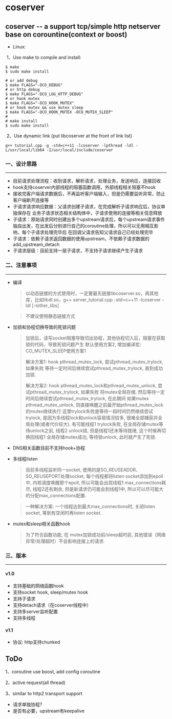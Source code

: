 # coserver



## coserver -- a support tcp/simple http netserver base on corountine(context or boost)

- Linux: 

​    1、Use make to compile and install: 

```shell
$ make
$ sudo make install

# or add debug
$ make FLAGS="-DCO_DEBUG"
# or http debug
$ make FLAGS="-DCO_LOG_HTTP_DEBUG"
# or hook mutex
$ make FLAGS="-DCO_HOOK_MUTEX"
# or hook mutex && use mutex sleep
$ make FLAGS="-DCO_HOOK_MUTEX -DCO_MUTEX_SLEEP"
#
# make install
$ sudo make install
```

​    2、Use dynamic link (put libcoserver at the front of link list)

```shell
g++ tutorial.cpp -g -std=c++11 -lcoserver -lpthread -ldl -L/usr/local/lib64 -I/usr/local/include/coserver
```



### 一、设计思路

------

- 目前请求处理流程：收到请求，解析请求，处理业务，发送响应，连接回收
- hook支持coserver内部线程的阻塞函数调用，外部线程相关阻塞不hook
- 接收完客户端请求数据后，不再监听客户端输入，但是仍需要监听异常，防止客户端断开连接等
- 子请求请求响应数据：父请求创建子请求，在完成解析子请求响应后，协议单独保存在 业务子请求状态相关结构体中，子请求使用的连接等相关信息释放
- 子请求：原始请求同时创建出多个upstream请求后，每个upstream请求事件独自出发，在出发后分别进行自己的coroutine处理，所以可以无用相互影响，每个子请求处理完毕后 在回调父请求告知父请求自己已经处理完毕
- 子请求：依赖子请求返回数据的使用upstream，不依赖子请求数据的add_upstream_detach
- 子请求层级：目前支持一层子请求，不支持子请求继续产生子请求


### 二、注意事项

------

- 编译

  > 以动态链接的方式使用时，一定要最先链接libcoserver.so，再其他库，比如libdl.so，g++ server_tutorial.cpp -std=c++11 -lcoserver -ldl [-lother_libs]

  > 不建议使用静态链接方式

- 加锁和协程切换导致的死锁问题

  > 加锁后，读写socket阻塞导致切出协程，其他协程切入后，阻塞在获取锁的代码，导致死锁问题产生
  > 默认使用方案2, 增加编译宏: CO_MUTEX_SLEEP使用方案1
  >
  > 解决方案1:
  > hook pthread_mutex_lock, 尝试pthread_mutex_trylock, 如果失败 等待一定时间后继续尝试pthread_mutex_trylock, 直到成功加锁.
  >
  > 解决方案2:
  > hook pthread_mutex_lock和pthread_mutex_unlock, 尝试pthread_mutex_trylock, 如果失败 将mutex全局存储, 然后等待一定时间后继续尝试pthread_mutex_trylock, 在此期间 如果mutex  pthread_mutex_unlock, 则直接唤醒之前最开始pthread_mutex_lock的mutex继续执行
  > 这里trylock失败是等待一段时间仍然继续尝试trylock, 是因为多线程lock和unlock容易情况较多, 很难全部捕获并全局处理(或者代价较大). 有可能线程1 trylock失败, 在全局存储mutex等待unlock之前, 线程2 unlock锁, 但是线程1还未等待就绪, 这个时候再切换回线程1 全局存储mutex成功, 等待锁unlock, 此时就产生了死锁. 

- DNS相关函数目前不支持hook+协程

- 多线程listen

  > 目前多线程监听同一socket, 使用的是SO_REUSEADDR、SO_REUSEPORT处理socket, 每个线程都将listen socket添加到epoll中, 内核调度唤醒那个epoll, 所以可能会出现线程1 max_connections耗尽, 线程2还有剩余, 但是新请求仍可能会到线程1中, 所以可以尽可能大的分配max_connections配置.

  > 一种解决方案: 一个线程达到最大max_connections时, 关闭listen socket, 等到有空闲时再listen socket.

- mutex和sleep相关函数hook

  > 为了符合函数功能, 在 mutex加锁成功前/sleep超时前, 其他错误（网络异常/处理超时）不会影响连接上的请求.

### 三、版本

------

#### v1.0

- 支持基础的网络函数hook
- 支持socket hook, sleep/mutex hook
- 支持子请求
- 支持detach请求（在coserver线程中）
- 支持多server监听配置
- 支持多线程

#### v1.1

- 协议: http支持chunked


## ToDo

1、coroutine use boost, add config coroutine

2、active request(all thread)

3、similar to http2 transport support

- 请求单独协程?
- 是否有必要，upstream有keepalive

